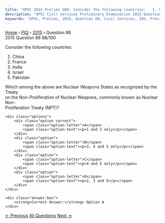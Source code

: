 ```yaml
---
title: "UPSC 2015 Prelims Q88: Consider the following countries:   1. China   2. France   3..."
description: "UPSC Civil Services Preliminary Examination 2015 Question 88 with options and answer"
keywords: "UPSC, Prelims, 2015, Question 88, Civil Services, IAS, Previous Year Questions"
---
```


<nav class="breadcrumb">
    <a href="../../">Home</a>
    <span>›</span>
    <a href="../">PIQ</a>
    <span>›</span>
    <a href="./">2015</a>
    <span>›</span>
    <span>Question 88</span>
</nav>

<div class="question-header">
    <div class="question-meta">
        <span class="year-badge">2015</span>
        <span class="question-number">Question 88</span>
        <span class="progress">88/100</span>
    </div>
    <div class="progress-bar">
        <div class="progress-fill" style="width: 88.0%"></div>
    </div>
</div>

<div class="question-content">
    <div class="question-text">
        <p>Consider the following countries:</p>
<ol>
<li>China</li>
<li>France</li>
<li>India</li>
<li>Israel</li>
<li>Pakistan</li>
</ol>
<p>Which among the above are Nuclear Weapons States as recognized by the Treaty<br />
on the Non-Proliferation of Nuclear Weapons, commonly known as Nuclear Non-<br />
Proliferation Treaty (NPT)?</p>
    </div>
    
    <div class="options">
        <div class="option correct">
            <span class="option-letter">A</span>
            <span class="option-text"><p>1 and 2 only</p></span>
        </div>
        <div class="option">
            <span class="option-letter">B</span>
            <span class="option-text"><p>3, 4 and 5 only</p></span>
        </div>
        <div class="option">
            <span class="option-letter">C</span>
            <span class="option-text"><p>4 and 5 only</p></span>
        </div>
        <div class="option">
            <span class="option-letter">D</span>
            <span class="option-text"><p>2, 3 and 5</p></span>
        </div>
    </div>

    <div class="answer-box">
        <strong>Correct Answer:</strong> Option A
    </div>
</div>

<div class="question-nav">
    <a href="../q087-with-reference-to-inflation-in-india-which-of-the/" class="nav-btn prev">← Previous</a>
    <a href="../" class="nav-btn center">All Questions</a>
    <a href="../q089-the-ideal-of-welfare-state-in-the-indian-constitut/" class="nav-btn next">Next →</a>
</div>
